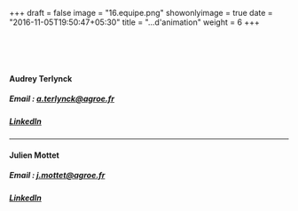 +++
draft = false
image = "16.equipe.png"
showonlyimage = true
date = "2016-11-05T19:50:47+05:30"
title = "...d'animation"
weight = 6
+++

<!--more-->

<br/>
<br/>
<br/>

#### Audrey Terlynck
##### Email : [a.terlynck@agroe.fr](a.terlynck@agroe.fr)
##### [LinkedIn](https://www.linkedin.com/in/audrey-terlynck-674660119/)

---

#### Julien Mottet
##### Email : [j.mottet@agroe.fr](j.mottet@agroe.fr)
##### [LinkedIn](https://www.linkedin.com/in/julienmottet/)

